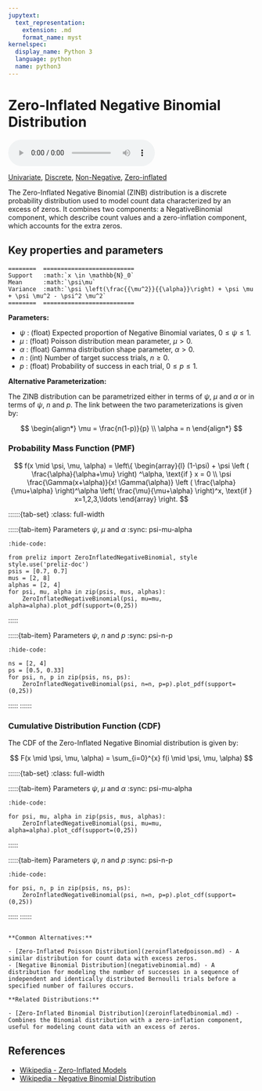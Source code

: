 ```yaml
---
jupytext:
  text_representation:
    extension: .md
    format_name: myst
kernelspec:
  display_name: Python 3
  language: python
  name: python3
---
```

# Zero-Inflated Negative Binomial Distribution

<audio controls> <source src="../../_static/zeroinflatednegativebinomial.mp3" type="audio/mpeg"> This browser cannot play the pronunciation audio file for this distribution. </audio>

[Univariate](../../gallery_tags.rst#univariate), [Discrete](../../gallery_tags.rst#discrete), [Non-Negative](../../gallery_tags.rst#non-negative), [Zero-inflated](../../gallery_tags.rst#zero-inflated)

The Zero-Inflated Negative Binomial (ZINB) distribution is a discrete probability distribution used to model count data characterized by an excess of zeros. It combines two components: a NegativeBinomial component, which describe count values and a zero-inflation component, which accounts for the extra zeros.

## Key properties and parameters

```{eval-rst}
========  ==========================
Support   :math:`x \in \mathbb{N}_0`
Mean      :math:`\psi\mu`
Variance  :math:`\psi \left(\frac{{\mu^2}}{{\alpha}}\right) + \psi \mu + \psi \mu^2 - \psi^2 \mu^2`
========  ==========================
```

**Parameters:**

- $\psi$ : (float) Expected proportion of Negative Binomial variates, $0 \leq \psi \leq 1$.
- $\mu$ : (float) Poisson distribution mean parameter, $\mu > 0$.
- $\alpha$ : (float) Gamma distribution shape parameter, $\alpha > 0$.
- $n$ : (int) Number of target success trials, $n \geq 0$.
- $p$ : (float) Probability of success in each trial, $0 \leq p \leq 1$.

**Alternative Parameterization:**

The ZINB distribution can be parametrized either in terms of $\psi$, $\mu$ and $\alpha$ or in terms of $\psi$, $n$ and $p$. The link between the two parameterizations is given by:

$$
\begin{align*}
\mu = \frac{n(1-p)}{p} \\
\alpha = n
\end{align*}
$$

### Probability Mass Function (PMF)

$$
f(x \mid \psi, \mu, \alpha) = \left\{
    \begin{array}{l}
    (1-\psi) + \psi \left (
        \frac{\alpha}{\alpha+\mu}
    \right) ^\alpha, \text{if } x = 0 \\
    \psi \frac{\Gamma(x+\alpha)}{x! \Gamma(\alpha)} \left (
        \frac{\alpha}{\mu+\alpha}
    \right)^\alpha \left(
        \frac{\mu}{\mu+\alpha}
    \right)^x, \text{if } x=1,2,3,\ldots
    \end{array}
\right.
$$
    
::::::{tab-set}
:class: full-width

:::::{tab-item} Parameters $\psi$, $\mu$ and $\alpha$
:sync: psi-mu-alpha

```{jupyter-execute}
:hide-code:

from preliz import ZeroInflatedNegativeBinomial, style
style.use('preliz-doc')
psis = [0.7, 0.7]
mus = [2, 8]
alphas = [2, 4]
for psi, mu, alpha in zip(psis, mus, alphas):
    ZeroInflatedNegativeBinomial(psi, mu=mu, alpha=alpha).plot_pdf(support=(0,25))
```
:::::

:::::{tab-item} Parameters $\psi$, $n$ and $p$
:sync: psi-n-p

```{jupyter-execute}
:hide-code:

ns = [2, 4]
ps = [0.5, 0.33]
for psi, n, p in zip(psis, ns, ps):
    ZeroInflatedNegativeBinomial(psi, n=n, p=p).plot_pdf(support=(0,25))
```
:::::
::::::

### Cumulative Distribution Function (CDF)

The CDF of the Zero-Inflated Negative Binomial distribution is given by:

$$
F(x \mid \psi, \mu, \alpha) = \sum_{i=0}^{x} f(i \mid \psi, \mu, \alpha)
$$

::::::{tab-set}
:class: full-width

:::::{tab-item} Parameters $\psi$, $\mu$ and $\alpha$
:sync: psi-mu-alpha

```{jupyter-execute}
:hide-code:

for psi, mu, alpha in zip(psis, mus, alphas):
    ZeroInflatedNegativeBinomial(psi, mu=mu, alpha=alpha).plot_cdf(support=(0,25))
```
:::::

:::::{tab-item} Parameters $\psi$, $n$ and $p$
:sync: psi-n-p

```{jupyter-execute}
:hide-code:

for psi, n, p in zip(psis, ns, ps):
    ZeroInflatedNegativeBinomial(psi, n=n, p=p).plot_cdf(support=(0,25))
```
:::::
::::::

```{seealso}

**Common Alternatives:**

- [Zero-Inflated Poisson Distribution](zeroinflatedpoisson.md) - A similar distribution for count data with excess zeros.
- [Negative Binomial Distribution](negativebinomial.md) - A distribution for modeling the number of successes in a sequence of independent and identically distributed Bernoulli trials before a specified number of failures occurs.

**Related Distributions:**

- [Zero-Inflated Binomial Distribution](zeroinflatedbinomial.md) - Combines the Binomial distribution with a zero-inflation component, useful for modeling count data with an excess of zeros.
```

## References

- [Wikipedia - Zero-Inflated Models](https://en.wikipedia.org/wiki/Zero-inflated_model)
- [Wikipedia - Negative Binomial Distribution](https://en.wikipedia.org/wiki/Negative_binomial_distribution)